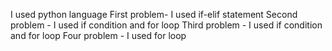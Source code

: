 I used python language 
First problem- I used if-elif statement 
Second problem - I used if condition and for loop 
Third problem - I used if condition and for loop
Four problem - I used for loop 
